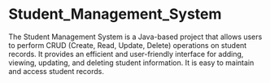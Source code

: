 # Student_Management_System
The Student Management System is a Java-based project that allows users to perform CRUD (Create, Read, Update, Delete) operations on student records. It provides an efficient and user-friendly interface for adding, viewing, updating, and deleting student information. It is easy to maintain and access student records.

